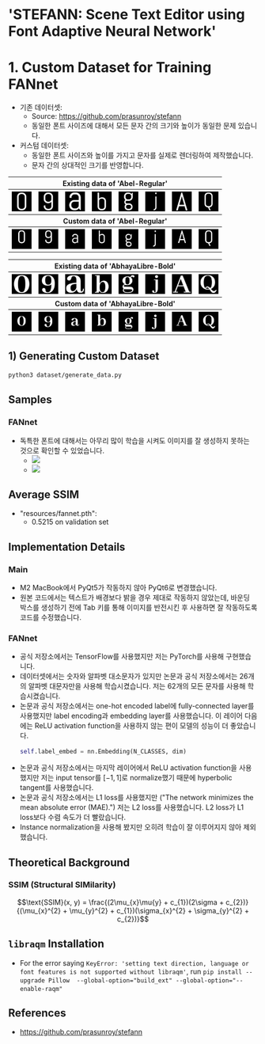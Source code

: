 # 'STEFANN: Scene Text Editor using Font Adaptive Neural Network'

# 1. Custom Dataset for Training FANnet
- 기존 데이터셋:
    - Source: https://github.com/prasunroy/stefann
    - 동일한 폰트 사이즈에 대해서 모든 문자 간의 크기와 높이가 동일한 문제 있습니다.
- 커스텀 데이터셋:
    - 동일한 폰트 사이즈와 높이를 가지고 문자를 실제로 렌더링하여 제작했습니다.
    - 문자 간의 상대적인 크기를 반영합니다.
<table>
    <thead>
        <tr>
            <th colspan=8>Existing data of 'Abel-Regular'</th>
        </tr>
    </thead>
    <tbody>
        <tr>
            <th><img src="https://raw.githubusercontent.com/KimRass/STEFANN/refs/heads/main/resources/as_is_dataset/abel-regular/48.jpg" width="40"></th>
            <th><img src="https://raw.githubusercontent.com/KimRass/STEFANN/refs/heads/main/resources/as_is_dataset/abel-regular/57.jpg" width="40"></th>
            <th><img src="https://raw.githubusercontent.com/KimRass/STEFANN/refs/heads/main/resources/as_is_dataset/abel-regular/97.jpg" width="40"></th>
            <th><img src="https://raw.githubusercontent.com/KimRass/STEFANN/refs/heads/main/resources/as_is_dataset/abel-regular/98.jpg" width="40"></th>
            <th><img src="https://raw.githubusercontent.com/KimRass/STEFANN/refs/heads/main/resources/as_is_dataset/abel-regular/103.jpg" width="40"></th>
            <th><img src="https://raw.githubusercontent.com/KimRass/STEFANN/refs/heads/main/resources/as_is_dataset/abel-regular/106.jpg" width="40"></th>
            <th><img src="https://raw.githubusercontent.com/KimRass/STEFANN/refs/heads/main/resources/as_is_dataset/abel-regular/65.jpg" width="40"></th>
            <th><img src="https://raw.githubusercontent.com/KimRass/STEFANN/refs/heads/main/resources/as_is_dataset/abel-regular/81.jpg" width="40"></th>
        </tr>
    </tbody>
    <thead>
        <tr>
            <th colspan=8>Custom data of 'Abel-Regular'</th>
        </tr>
    </thead>
    <tbody>
        <tr>
            <th><img src="https://raw.githubusercontent.com/KimRass/STEFANN/refs/heads/main/dataset/fannet_new/train/Abel-Regular/48.jpg" width="40"></th>
            <th><img src="https://raw.githubusercontent.com/KimRass/STEFANN/refs/heads/main/dataset/fannet_new/train/Abel-Regular/57.jpg" width="40"></th>
            <th><img src="https://raw.githubusercontent.com/KimRass/STEFANN/refs/heads/main/dataset/fannet_new/train/Abel-Regular/97.jpg" width="40"></th>
            <th><img src="https://raw.githubusercontent.com/KimRass/STEFANN/refs/heads/main/dataset/fannet_new/train/Abel-Regular/98.jpg" width="40"></th>
            <th><img src="https://raw.githubusercontent.com/KimRass/STEFANN/refs/heads/main/dataset/fannet_new/train/Abel-Regular/103.jpg" width="40"></th>
            <th><img src="https://raw.githubusercontent.com/KimRass/STEFANN/refs/heads/main/dataset/fannet_new/train/Abel-Regular/106.jpg" width="40"></th>
            <th><img src="https://raw.githubusercontent.com/KimRass/STEFANN/refs/heads/main/dataset/fannet_new/train/Abel-Regular/65.jpg" width="40"></th>
            <th><img src="https://raw.githubusercontent.com/KimRass/STEFANN/refs/heads/main/dataset/fannet_new/train/Abel-Regular/81.jpg" width="40"></th>
        </tr>
    </tbody>
</table>
<table>
    <thead>
        <tr>
            <th colspan=8>Existing data of 'AbhayaLibre-Bold'</th>
        </tr>
    </thead>
    <tbody>
        <tr>
            <th><img src="https://raw.githubusercontent.com/KimRass/STEFANN/refs/heads/main/resources/as_is_dataset/abhayalibre-bold/48.jpg" width="40"></th>
            <th><img src="https://raw.githubusercontent.com/KimRass/STEFANN/refs/heads/main/resources/as_is_dataset/abhayalibre-bold/57.jpg" width="40"></th>
            <th><img src="https://raw.githubusercontent.com/KimRass/STEFANN/refs/heads/main/resources/as_is_dataset/abhayalibre-bold/97.jpg" width="40"></th>
            <th><img src="https://raw.githubusercontent.com/KimRass/STEFANN/refs/heads/main/resources/as_is_dataset/abhayalibre-bold/98.jpg" width="40"></th>
            <th><img src="https://raw.githubusercontent.com/KimRass/STEFANN/refs/heads/main/resources/as_is_dataset/abhayalibre-bold/103.jpg" width="40"></th>
            <th><img src="https://raw.githubusercontent.com/KimRass/STEFANN/refs/heads/main/resources/as_is_dataset/abhayalibre-bold/106.jpg" width="40"></th>
            <th><img src="https://raw.githubusercontent.com/KimRass/STEFANN/refs/heads/main/resources/as_is_dataset/abhayalibre-bold/65.jpg" width="40"></th>
            <th><img src="https://raw.githubusercontent.com/KimRass/STEFANN/refs/heads/main/resources/as_is_dataset/abhayalibre-bold/81.jpg" width="40"></th>
        </tr>
    </tbody>
    <thead>
        <tr>
            <th colspan=8>Custom data of 'AbhayaLibre-Bold'</th>
        </tr>
    </thead>
    <tbody>
        <tr>
            <th><img src="https://raw.githubusercontent.com/KimRass/STEFANN/refs/heads/main/dataset/fannet_new/train/AbhayaLibre-Bold/48.jpg" width="40"></th>
            <th><img src="https://raw.githubusercontent.com/KimRass/STEFANN/refs/heads/main/dataset/fannet_new/train/AbhayaLibre-Bold/57.jpg" width="40"></th>
            <th><img src="https://raw.githubusercontent.com/KimRass/STEFANN/refs/heads/main/dataset/fannet_new/train/AbhayaLibre-Bold/97.jpg" width="40"></th>
            <th><img src="https://raw.githubusercontent.com/KimRass/STEFANN/refs/heads/main/dataset/fannet_new/train/AbhayaLibre-Bold/98.jpg" width="40"></th>
            <th><img src="https://raw.githubusercontent.com/KimRass/STEFANN/refs/heads/main/dataset/fannet_new/train/AbhayaLibre-Bold/103.jpg" width="40"></th>
            <th><img src="https://raw.githubusercontent.com/KimRass/STEFANN/refs/heads/main/dataset/fannet_new/train/AbhayaLibre-Bold/106.jpg" width="40"></th>
            <th><img src="https://raw.githubusercontent.com/KimRass/STEFANN/refs/heads/main/dataset/fannet_new/train/AbhayaLibre-Bold/65.jpg" width="40"></th>
            <th><img src="https://raw.githubusercontent.com/KimRass/STEFANN/refs/heads/main/dataset/fannet_new/train/AbhayaLibre-Bold/81.jpg" width="40"></th>
        </tr>
    </tbody>
</table>

## 1) Generating Custom Dataset
```bash
python3 dataset/generate_data.py
```



## Samples
### FANnet
- 독특한 폰트에 대해서는 아무리 많이 학습을 시켜도 이미지를 잘 생성하지 못하는 것으로 확인할 수 있었습니다.
    - <img src="https://github.com/KimRass/STEFANN/assets/67457712/80d3aeb1-1b62-4b89-84ba-5a131f0d2cb4" width="400">
    - <img src="https://github.com/KimRass/STEFANN/assets/67457712/92d3a05e-7d8d-42d6-a8e0-b43b106ef3a6" width="400">
## Average SSIM
- "resources/fannet.pth":
    - 0.5215 on validation set
## Implementation Details
<!-- ### Dataset Split -->
<!-- - 기존에 'fannet/valid' 디렉토리에 있던 300개의 폰트 중 20%를 test set으로, 나머지는 validation set으로 분리했습니다. ('dataset/fannet').
    ```bash
    # e.g.,
    python3 dataset/split_dataset.py\
        --src_fannet_dir="/Users/jongbeomkim/Documents/datasets/stefann/fannet/fannet"
    ```
- 이로써 train set, validation set, test set은 각각 1015, 240, 60개의 폰트를 갖습니다. -->
### Main
- M2 MacBook에서 PyQt5가 작동하지 않아 PyQt6로 변경했습니다.
- 원본 코드에서는 텍스트가 배경보다 밝을 경우 제대로 작동하지 않았는데, 바운딩 박스를 생성하기 전에 Tab 키를 통해 이미지를 반전시킨 후 사용하면 잘 작동하도록 코드를 수정했습니다.
### FANnet
- 공식 저장소에서는 TensorFlow를 사용했지만 저는 PyTorch를 사용해 구현했습니다.
- 데이터셋에서는 숫자와 알파벳 대소문자가 있지만 논문과 공식 저장소에서는 26개의 알파벳 대문자만을 사용해 학습시켰습니다. 저는 62개의 모든 문자를 사용해 학습시켰습니다.
- 논문과 공식 저장소에서는 one-hot encoded label에 fully-connected layer를 사용했지만 label encoding과 embedding layer를 사용했습니다. 이 레이어 다음에는 ReLU activation function을 사용하지 않는 편이 모델의 성능이 더 좋았습니다.
    ```python
    self.label_embed = nn.Embedding(N_CLASSES, dim)
    ```
- 논문과 공식 저장소에서는 마지막 레이어에서 ReLU activation function을 사용했지만 저는 input tensor를 $[-1, 1]$로 normalize했기 때문에 hyperbolic tangent를 사용했습니다.
- 논문과 공식 저장소에서는 L1 loss를 사용했지만 ("The network minimizes the mean absolute error (MAE).") 저는 L2 loss를 사용했습니다. L2 loss가 L1 loss보다 수렴 속도가 더 빨랐습니다.
- Instance normalization을 사용해 봤지만 오히려 학습이 잘 이루어지지 않아 제외했습니다.
## Theoretical Background
### SSIM (Structural SIMilarity)
$$\text{SSIM}(x, y) = \frac{(2\mu_{x}\mu{y} + c_{1})(2\sigma + c_{2})}{(\mu_{x}^{2} + \mu_{y}^{2} + c_{1})(\sigma_{x}^{2} + \sigma_{y}^{2} + c_{2})}$$
## `libraqm` Installation
- For the error saying `KeyError: 'setting text direction, language or font features is not supported without libraqm'`, run `pip install --upgrade Pillow  --global-option="build_ext" --global-option="--enable-raqm"`
## References
- https://github.com/prasunroy/stefann
